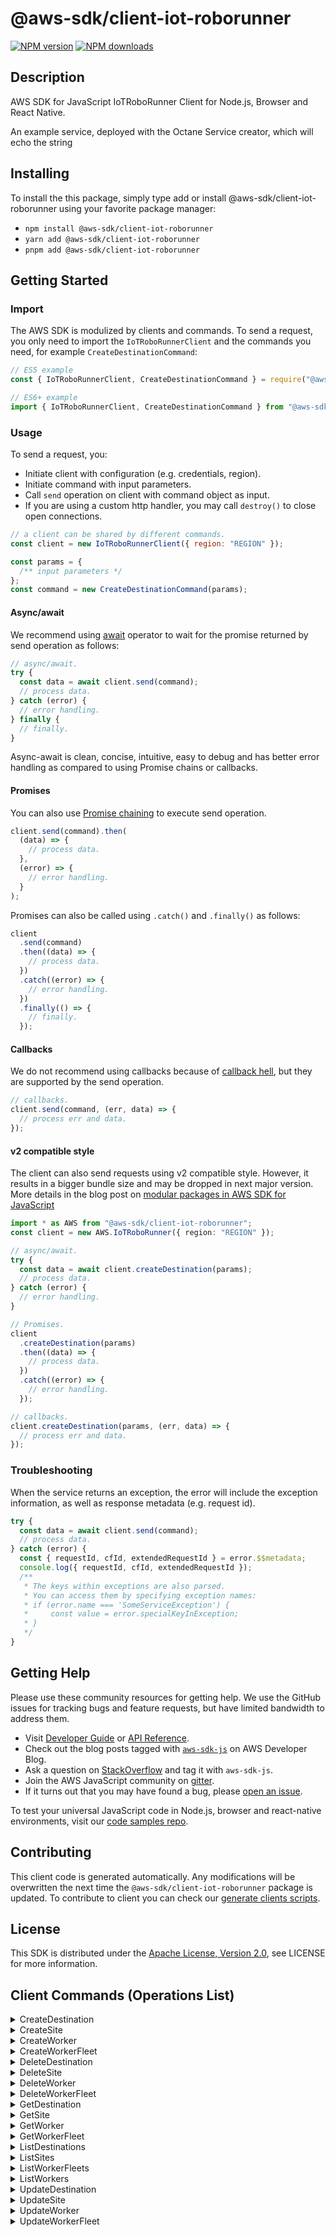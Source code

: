 <!-- generated file, do not edit directly -->

# @aws-sdk/client-iot-roborunner

[![NPM version](https://img.shields.io/npm/v/@aws-sdk/client-iot-roborunner/latest.svg)](https://www.npmjs.com/package/@aws-sdk/client-iot-roborunner)
[![NPM downloads](https://img.shields.io/npm/dm/@aws-sdk/client-iot-roborunner.svg)](https://www.npmjs.com/package/@aws-sdk/client-iot-roborunner)

## Description

AWS SDK for JavaScript IoTRoboRunner Client for Node.js, Browser and React Native.

An example service, deployed with the Octane Service creator,
which will echo the string

## Installing

To install the this package, simply type add or install @aws-sdk/client-iot-roborunner
using your favorite package manager:

- `npm install @aws-sdk/client-iot-roborunner`
- `yarn add @aws-sdk/client-iot-roborunner`
- `pnpm add @aws-sdk/client-iot-roborunner`

## Getting Started

### Import

The AWS SDK is modulized by clients and commands.
To send a request, you only need to import the `IoTRoboRunnerClient` and
the commands you need, for example `CreateDestinationCommand`:

```js
// ES5 example
const { IoTRoboRunnerClient, CreateDestinationCommand } = require("@aws-sdk/client-iot-roborunner");
```

```ts
// ES6+ example
import { IoTRoboRunnerClient, CreateDestinationCommand } from "@aws-sdk/client-iot-roborunner";
```

### Usage

To send a request, you:

- Initiate client with configuration (e.g. credentials, region).
- Initiate command with input parameters.
- Call `send` operation on client with command object as input.
- If you are using a custom http handler, you may call `destroy()` to close open connections.

```js
// a client can be shared by different commands.
const client = new IoTRoboRunnerClient({ region: "REGION" });

const params = {
  /** input parameters */
};
const command = new CreateDestinationCommand(params);
```

#### Async/await

We recommend using [await](https://developer.mozilla.org/en-US/docs/Web/JavaScript/Reference/Operators/await)
operator to wait for the promise returned by send operation as follows:

```js
// async/await.
try {
  const data = await client.send(command);
  // process data.
} catch (error) {
  // error handling.
} finally {
  // finally.
}
```

Async-await is clean, concise, intuitive, easy to debug and has better error handling
as compared to using Promise chains or callbacks.

#### Promises

You can also use [Promise chaining](https://developer.mozilla.org/en-US/docs/Web/JavaScript/Guide/Using_promises#chaining)
to execute send operation.

```js
client.send(command).then(
  (data) => {
    // process data.
  },
  (error) => {
    // error handling.
  }
);
```

Promises can also be called using `.catch()` and `.finally()` as follows:

```js
client
  .send(command)
  .then((data) => {
    // process data.
  })
  .catch((error) => {
    // error handling.
  })
  .finally(() => {
    // finally.
  });
```

#### Callbacks

We do not recommend using callbacks because of [callback hell](http://callbackhell.com/),
but they are supported by the send operation.

```js
// callbacks.
client.send(command, (err, data) => {
  // process err and data.
});
```

#### v2 compatible style

The client can also send requests using v2 compatible style.
However, it results in a bigger bundle size and may be dropped in next major version. More details in the blog post
on [modular packages in AWS SDK for JavaScript](https://aws.amazon.com/blogs/developer/modular-packages-in-aws-sdk-for-javascript/)

```ts
import * as AWS from "@aws-sdk/client-iot-roborunner";
const client = new AWS.IoTRoboRunner({ region: "REGION" });

// async/await.
try {
  const data = await client.createDestination(params);
  // process data.
} catch (error) {
  // error handling.
}

// Promises.
client
  .createDestination(params)
  .then((data) => {
    // process data.
  })
  .catch((error) => {
    // error handling.
  });

// callbacks.
client.createDestination(params, (err, data) => {
  // process err and data.
});
```

### Troubleshooting

When the service returns an exception, the error will include the exception information,
as well as response metadata (e.g. request id).

```js
try {
  const data = await client.send(command);
  // process data.
} catch (error) {
  const { requestId, cfId, extendedRequestId } = error.$$metadata;
  console.log({ requestId, cfId, extendedRequestId });
  /**
   * The keys within exceptions are also parsed.
   * You can access them by specifying exception names:
   * if (error.name === 'SomeServiceException') {
   *     const value = error.specialKeyInException;
   * }
   */
}
```

## Getting Help

Please use these community resources for getting help.
We use the GitHub issues for tracking bugs and feature requests, but have limited bandwidth to address them.

- Visit [Developer Guide](https://docs.aws.amazon.com/sdk-for-javascript/v3/developer-guide/welcome.html)
  or [API Reference](https://docs.aws.amazon.com/AWSJavaScriptSDK/v3/latest/index.html).
- Check out the blog posts tagged with [`aws-sdk-js`](https://aws.amazon.com/blogs/developer/tag/aws-sdk-js/)
  on AWS Developer Blog.
- Ask a question on [StackOverflow](https://stackoverflow.com/questions/tagged/aws-sdk-js) and tag it with `aws-sdk-js`.
- Join the AWS JavaScript community on [gitter](https://gitter.im/aws/aws-sdk-js-v3).
- If it turns out that you may have found a bug, please [open an issue](https://github.com/aws/aws-sdk-js-v3/issues/new/choose).

To test your universal JavaScript code in Node.js, browser and react-native environments,
visit our [code samples repo](https://github.com/aws-samples/aws-sdk-js-tests).

## Contributing

This client code is generated automatically. Any modifications will be overwritten the next time the `@aws-sdk/client-iot-roborunner` package is updated.
To contribute to client you can check our [generate clients scripts](https://github.com/aws/aws-sdk-js-v3/tree/main/scripts/generate-clients).

## License

This SDK is distributed under the
[Apache License, Version 2.0](http://www.apache.org/licenses/LICENSE-2.0),
see LICENSE for more information.

## Client Commands (Operations List)

<details>
<summary>
CreateDestination
</summary>

[Command API Reference](https://docs.aws.amazon.com/AWSJavaScriptSDK/v3/latest/clients/client-iot roborunner/classes/createdestinationcommand.html) / [Input](https://docs.aws.amazon.com/AWSJavaScriptSDK/v3/latest/clients/client-iot roborunner/interfaces/createdestinationcommandinput.html) / [Output](https://docs.aws.amazon.com/AWSJavaScriptSDK/v3/latest/clients/client-iot roborunner/interfaces/createdestinationcommandoutput.html)

</details>
<details>
<summary>
CreateSite
</summary>

[Command API Reference](https://docs.aws.amazon.com/AWSJavaScriptSDK/v3/latest/clients/client-iot roborunner/classes/createsitecommand.html) / [Input](https://docs.aws.amazon.com/AWSJavaScriptSDK/v3/latest/clients/client-iot roborunner/interfaces/createsitecommandinput.html) / [Output](https://docs.aws.amazon.com/AWSJavaScriptSDK/v3/latest/clients/client-iot roborunner/interfaces/createsitecommandoutput.html)

</details>
<details>
<summary>
CreateWorker
</summary>

[Command API Reference](https://docs.aws.amazon.com/AWSJavaScriptSDK/v3/latest/clients/client-iot roborunner/classes/createworkercommand.html) / [Input](https://docs.aws.amazon.com/AWSJavaScriptSDK/v3/latest/clients/client-iot roborunner/interfaces/createworkercommandinput.html) / [Output](https://docs.aws.amazon.com/AWSJavaScriptSDK/v3/latest/clients/client-iot roborunner/interfaces/createworkercommandoutput.html)

</details>
<details>
<summary>
CreateWorkerFleet
</summary>

[Command API Reference](https://docs.aws.amazon.com/AWSJavaScriptSDK/v3/latest/clients/client-iot roborunner/classes/createworkerfleetcommand.html) / [Input](https://docs.aws.amazon.com/AWSJavaScriptSDK/v3/latest/clients/client-iot roborunner/interfaces/createworkerfleetcommandinput.html) / [Output](https://docs.aws.amazon.com/AWSJavaScriptSDK/v3/latest/clients/client-iot roborunner/interfaces/createworkerfleetcommandoutput.html)

</details>
<details>
<summary>
DeleteDestination
</summary>

[Command API Reference](https://docs.aws.amazon.com/AWSJavaScriptSDK/v3/latest/clients/client-iot roborunner/classes/deletedestinationcommand.html) / [Input](https://docs.aws.amazon.com/AWSJavaScriptSDK/v3/latest/clients/client-iot roborunner/interfaces/deletedestinationcommandinput.html) / [Output](https://docs.aws.amazon.com/AWSJavaScriptSDK/v3/latest/clients/client-iot roborunner/interfaces/deletedestinationcommandoutput.html)

</details>
<details>
<summary>
DeleteSite
</summary>

[Command API Reference](https://docs.aws.amazon.com/AWSJavaScriptSDK/v3/latest/clients/client-iot roborunner/classes/deletesitecommand.html) / [Input](https://docs.aws.amazon.com/AWSJavaScriptSDK/v3/latest/clients/client-iot roborunner/interfaces/deletesitecommandinput.html) / [Output](https://docs.aws.amazon.com/AWSJavaScriptSDK/v3/latest/clients/client-iot roborunner/interfaces/deletesitecommandoutput.html)

</details>
<details>
<summary>
DeleteWorker
</summary>

[Command API Reference](https://docs.aws.amazon.com/AWSJavaScriptSDK/v3/latest/clients/client-iot roborunner/classes/deleteworkercommand.html) / [Input](https://docs.aws.amazon.com/AWSJavaScriptSDK/v3/latest/clients/client-iot roborunner/interfaces/deleteworkercommandinput.html) / [Output](https://docs.aws.amazon.com/AWSJavaScriptSDK/v3/latest/clients/client-iot roborunner/interfaces/deleteworkercommandoutput.html)

</details>
<details>
<summary>
DeleteWorkerFleet
</summary>

[Command API Reference](https://docs.aws.amazon.com/AWSJavaScriptSDK/v3/latest/clients/client-iot roborunner/classes/deleteworkerfleetcommand.html) / [Input](https://docs.aws.amazon.com/AWSJavaScriptSDK/v3/latest/clients/client-iot roborunner/interfaces/deleteworkerfleetcommandinput.html) / [Output](https://docs.aws.amazon.com/AWSJavaScriptSDK/v3/latest/clients/client-iot roborunner/interfaces/deleteworkerfleetcommandoutput.html)

</details>
<details>
<summary>
GetDestination
</summary>

[Command API Reference](https://docs.aws.amazon.com/AWSJavaScriptSDK/v3/latest/clients/client-iot roborunner/classes/getdestinationcommand.html) / [Input](https://docs.aws.amazon.com/AWSJavaScriptSDK/v3/latest/clients/client-iot roborunner/interfaces/getdestinationcommandinput.html) / [Output](https://docs.aws.amazon.com/AWSJavaScriptSDK/v3/latest/clients/client-iot roborunner/interfaces/getdestinationcommandoutput.html)

</details>
<details>
<summary>
GetSite
</summary>

[Command API Reference](https://docs.aws.amazon.com/AWSJavaScriptSDK/v3/latest/clients/client-iot roborunner/classes/getsitecommand.html) / [Input](https://docs.aws.amazon.com/AWSJavaScriptSDK/v3/latest/clients/client-iot roborunner/interfaces/getsitecommandinput.html) / [Output](https://docs.aws.amazon.com/AWSJavaScriptSDK/v3/latest/clients/client-iot roborunner/interfaces/getsitecommandoutput.html)

</details>
<details>
<summary>
GetWorker
</summary>

[Command API Reference](https://docs.aws.amazon.com/AWSJavaScriptSDK/v3/latest/clients/client-iot roborunner/classes/getworkercommand.html) / [Input](https://docs.aws.amazon.com/AWSJavaScriptSDK/v3/latest/clients/client-iot roborunner/interfaces/getworkercommandinput.html) / [Output](https://docs.aws.amazon.com/AWSJavaScriptSDK/v3/latest/clients/client-iot roborunner/interfaces/getworkercommandoutput.html)

</details>
<details>
<summary>
GetWorkerFleet
</summary>

[Command API Reference](https://docs.aws.amazon.com/AWSJavaScriptSDK/v3/latest/clients/client-iot roborunner/classes/getworkerfleetcommand.html) / [Input](https://docs.aws.amazon.com/AWSJavaScriptSDK/v3/latest/clients/client-iot roborunner/interfaces/getworkerfleetcommandinput.html) / [Output](https://docs.aws.amazon.com/AWSJavaScriptSDK/v3/latest/clients/client-iot roborunner/interfaces/getworkerfleetcommandoutput.html)

</details>
<details>
<summary>
ListDestinations
</summary>

[Command API Reference](https://docs.aws.amazon.com/AWSJavaScriptSDK/v3/latest/clients/client-iot roborunner/classes/listdestinationscommand.html) / [Input](https://docs.aws.amazon.com/AWSJavaScriptSDK/v3/latest/clients/client-iot roborunner/interfaces/listdestinationscommandinput.html) / [Output](https://docs.aws.amazon.com/AWSJavaScriptSDK/v3/latest/clients/client-iot roborunner/interfaces/listdestinationscommandoutput.html)

</details>
<details>
<summary>
ListSites
</summary>

[Command API Reference](https://docs.aws.amazon.com/AWSJavaScriptSDK/v3/latest/clients/client-iot roborunner/classes/listsitescommand.html) / [Input](https://docs.aws.amazon.com/AWSJavaScriptSDK/v3/latest/clients/client-iot roborunner/interfaces/listsitescommandinput.html) / [Output](https://docs.aws.amazon.com/AWSJavaScriptSDK/v3/latest/clients/client-iot roborunner/interfaces/listsitescommandoutput.html)

</details>
<details>
<summary>
ListWorkerFleets
</summary>

[Command API Reference](https://docs.aws.amazon.com/AWSJavaScriptSDK/v3/latest/clients/client-iot roborunner/classes/listworkerfleetscommand.html) / [Input](https://docs.aws.amazon.com/AWSJavaScriptSDK/v3/latest/clients/client-iot roborunner/interfaces/listworkerfleetscommandinput.html) / [Output](https://docs.aws.amazon.com/AWSJavaScriptSDK/v3/latest/clients/client-iot roborunner/interfaces/listworkerfleetscommandoutput.html)

</details>
<details>
<summary>
ListWorkers
</summary>

[Command API Reference](https://docs.aws.amazon.com/AWSJavaScriptSDK/v3/latest/clients/client-iot roborunner/classes/listworkerscommand.html) / [Input](https://docs.aws.amazon.com/AWSJavaScriptSDK/v3/latest/clients/client-iot roborunner/interfaces/listworkerscommandinput.html) / [Output](https://docs.aws.amazon.com/AWSJavaScriptSDK/v3/latest/clients/client-iot roborunner/interfaces/listworkerscommandoutput.html)

</details>
<details>
<summary>
UpdateDestination
</summary>

[Command API Reference](https://docs.aws.amazon.com/AWSJavaScriptSDK/v3/latest/clients/client-iot roborunner/classes/updatedestinationcommand.html) / [Input](https://docs.aws.amazon.com/AWSJavaScriptSDK/v3/latest/clients/client-iot roborunner/interfaces/updatedestinationcommandinput.html) / [Output](https://docs.aws.amazon.com/AWSJavaScriptSDK/v3/latest/clients/client-iot roborunner/interfaces/updatedestinationcommandoutput.html)

</details>
<details>
<summary>
UpdateSite
</summary>

[Command API Reference](https://docs.aws.amazon.com/AWSJavaScriptSDK/v3/latest/clients/client-iot roborunner/classes/updatesitecommand.html) / [Input](https://docs.aws.amazon.com/AWSJavaScriptSDK/v3/latest/clients/client-iot roborunner/interfaces/updatesitecommandinput.html) / [Output](https://docs.aws.amazon.com/AWSJavaScriptSDK/v3/latest/clients/client-iot roborunner/interfaces/updatesitecommandoutput.html)

</details>
<details>
<summary>
UpdateWorker
</summary>

[Command API Reference](https://docs.aws.amazon.com/AWSJavaScriptSDK/v3/latest/clients/client-iot roborunner/classes/updateworkercommand.html) / [Input](https://docs.aws.amazon.com/AWSJavaScriptSDK/v3/latest/clients/client-iot roborunner/interfaces/updateworkercommandinput.html) / [Output](https://docs.aws.amazon.com/AWSJavaScriptSDK/v3/latest/clients/client-iot roborunner/interfaces/updateworkercommandoutput.html)

</details>
<details>
<summary>
UpdateWorkerFleet
</summary>

[Command API Reference](https://docs.aws.amazon.com/AWSJavaScriptSDK/v3/latest/clients/client-iot roborunner/classes/updateworkerfleetcommand.html) / [Input](https://docs.aws.amazon.com/AWSJavaScriptSDK/v3/latest/clients/client-iot roborunner/interfaces/updateworkerfleetcommandinput.html) / [Output](https://docs.aws.amazon.com/AWSJavaScriptSDK/v3/latest/clients/client-iot roborunner/interfaces/updateworkerfleetcommandoutput.html)

</details>
